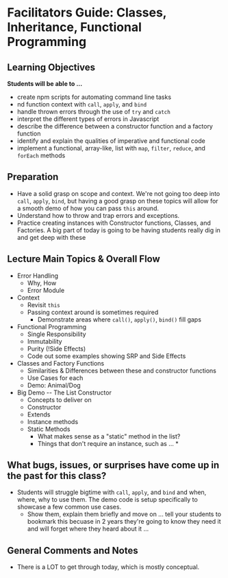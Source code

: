 # Facilitators Guide: Classes, Inheritance, Functional Programming

## Learning Objectives
**Students will be able to ...**

* create npm scripts for automating command line tasks
* nd function context with `call`, `apply`, and `bind`
* handle thrown errors through the use of `try` and `catch`
* interpret the different types of errors in Javascript
* describe the difference between a constructor function and a factory function
* identify and explain the qualities of imperative and functional code
* implement a functional, array-like, list with `map`, `filter`, `reduce`, and `forEach` methods


## Preparation
* Have a solid grasp on scope and context. We're not going too deep into `call`, `apply`, `bind`, but having a good grasp on these topics will allow for a smooth demo of how you can pass `this` around.
* Understand how to throw and trap errors and exceptions.
* Practice creating instances with Constructor functions, Classes, and Factories. A big part of today is going to be having students really dig in and get deep with these

## Lecture Main Topics & Overall Flow
* Error Handling
  * Why, How
  * Error Module
* Context
  * Revisit `this`
  * Passing context around is sometimes required
    * Demonstrate areas where `call()`, `apply()`, `bind()` fill gaps
* Functional Programming
  * Single Responsibility
  * Immutability
  * Purity (!Side Effects)
  * Code out some examples showing SRP and Side Effects
* Classes and Factory Functions
  * Similarities & Differences between these and constructor functions
  * Use Cases for each
  * Demo: Animal/Dog
* Big Demo -- The List Constructor
  * Concepts to deliver on
  * Constructor
  * Extends
  * Instance methods
  * Static Methods
    * What makes sense as a "static" method in the list?
    * Things that don't require an instance, such as ...
      * 


## What bugs, issues, or surprises have come up in the past for this class?
* Students will struggle bigtime with `call`, `apply`, and `bind` and when, where, why to use them. The demo code is setup specifically to showcase a few common use cases.
  * Show them, explain them briefly and move on ... tell your students to bookmark this becuase in 2 years they're going to know they need it and will forget where they heard about it ...

## General Comments and Notes
* There is a LOT to get through today, which is mostly conceptual.

